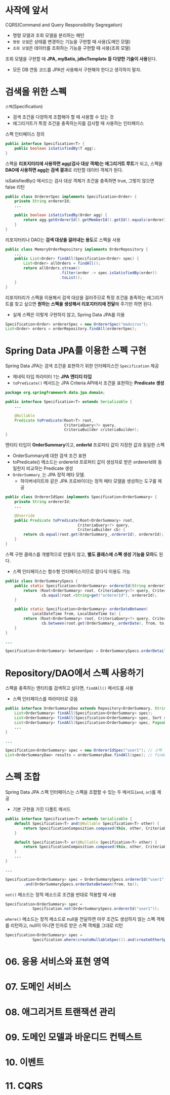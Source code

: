 # 사작에 앞서

CQRS(Command and Query Responsibility Segregation)
- 명령 모델과 조회 모델을 분리하는 패턴
- `명령 모델`은 상태를 변경하는 기능을 구현할 때 사용(도메인 모델)
- `조회 모델`은 데이터를 조회하는 기능을 구현할 때 사용(조회 모델)

조회 모델을 구현할 때 **JPA, myBatis, jdbcTemplate 등 다양한 기술이 사용**된다.
- 모든 DB 연동 코드를 JPA만 사용해서 구현해야 한다고 생각하지 말자.

# 검색을 위한 스펙

`스펙`(Specification)
- 검색 조건을 다양하게 조합해야 할 때 사용할 수 있는 것
- 애그리거트가 특정 조건을 충족하는지를 검사할 때 사용하는 인터페이스

스펙 인터페이스 정의

```java
public interface Specification<T> {
    public boolean isSatisfiedBy(T agg);
}
```

스펙을 **리포지터리에 사용하면 agg(검사 대상 객체)는 애그리거트 루트**가 되고, 스펙을 **DAO에 사용하면 agg는 검색 결과**로 리턴할 데이터 객체가 된다.

isSatisfiedBy() 메서드는 검사 대상 객체가 조건을 충족하면 true, 그렇지 않으면 false 리턴

```java
public class OrdererSpec implements Specification<Order> {
	private String ordererId;
    ...

	public boolean isSatisfiedBy(Order agg) {
		return agg.getOrdererId().getMemberId().getId().equals(ordererId);
	}
}
```

리포지터리나 DAO는 **검색 대상을 걸러내는 용도**로 스펙을 사용

```java
public class MemoryOrderRepository implements OrderRepository {
    ...
    public List<Order> findAll(Specification<Order> spec) {
        List<Order> allOrders = findAll();
        return allOrders.stream()
                        .filter(order -> spec.isSatisfiedBy(order))
                        .toList();
    }
}
```

리포지터리가 스펙을 이용해서 검색 대상을 걸러주므로 특정 조건을 충족하는 애그리거트를 찾고 싶으면 **원하는 스펙을 생성해서 리포지터리에 전달**해 주기만 하면 된다.
- 실제 스펙은 이렇게 구현하지 않고, Spring Data JPA를 이용

```java
Specification<Order> ordererSpec = new OrdererSpec("madvirus");
List<Order> orders = orderRepository.findAll(ordererSpec);
```

# Spring Data JPA를 이용한 스펙 구현

Spring Data JPA는 검색 조건을 표현하기 위한 인터페이스인 `Specification` 제공
- 제네릭 타입 파라미터 `T`는 **JPA 엔티티 타입**
- `toPredicate()` 메서드는 JPA Criteria API에서 조건을 표현하는 **Predicate 생성**

```java
package org.springframework.data.jpa.domain;

public interface Specification<T> extends Serializable {
    ...

    @Nullable
    Predicate toPredicate(Root<T> root, 
                          CriteriaQuery<?> query, 
                          CriteriaBuilder criteriaBuilder);
}
```

엔티티 타입이 **OrderSummary**이고, **orderId** 프로퍼티 값이 지정한 값과 동일한 스펙
- OrderSummary에 대한 검색 조건 표현
- toPredicate() 메소드는 ordererId 프로퍼티 값이 생성자로 받은 ordererId와 동일한지 비교하는 Predicate 생성
- `OrderSummary_`는 JPA 정적 메타 모델.
  - 하이버네이트와 같은 JPA 프로바이더는 정적 메타 모델을 생성하는 도구를 제공

```java
public class OrdererIdSpec implements Specification<OrderSummary> {
	private String ordererId;
    ...

    @Override
	public Predicate toPredicate(Root<OrderSummary> root, 
                                CriteriaQuery<?> query, 
                                CriteriaBuilder cb) {
		return cb.equal(root.get(OrderSummary_.ordererId), ordererId);
	}
}
```

스펙 구현 클래스를 개별적으로 만들지 않고, **별도 클래스에 스펙 생성 기능을 모아**도 된다.
- 스펙 인터페이스는 함수형 인터페이스이므로 람다식 이용도 가능

```java
public class OrderSummarySpecs {
    public static Specification<OrderSummary> ordererId(String ordererId) {
        return (Root<OrderSummary> root, CriteriaQuery<?> query, CriteriaBuilder cb) ->
                cb.equal(root.<String>get("ordererId"), ordererId);
    }

    public static Specification<OrderSummary> orderDateBetween(
            LocalDateTime from, LocalDateTime to) {
        return (Root<OrderSummary> root, CriteriaQuery<?> query, CriteriaBuilder cb) ->
                cb.between(root.get(OrderSummary_.orderDate), from, to);
    }
}

...

Specification<OrderSummary> betweenSpec = OrderSummarySpecs.orderDetailBetween(from, to);
```

# Repository/DAO에서 스펙 사용하기

스펙을 충족하는 엔티티를 검색하고 싶다면, `findAll()` 메서드를 사용
- 스펙 인터페이스를 파라미터로 갖음

```java
public interface OrderSummaryDao extends Repository<OrderSummary, String> {
    List<OrderSummary> findAll(Specification<OrderSummary> spec);
    List<OrderSummary> findAll(Specification<OrderSummary> spec, Sort sort);
    List<OrderSummary> findAll(Specification<OrderSummary> spec, Pageable pageable);
    ...
}

...

Specification<OrderSummary> spec = new OrdererIdSpec("user1"); // 스펙 객체 생성
List<OrderSummaryDao> results = orderSummaryDao.findAll(spec); // findAll() 메서드를 이용한 검색
```

# 스펙 조합

Spring Data JPA 스펙 인터페이스는 스펙을 조합할 수 있는 두 메서드(`and`, `or`)를 제공
- 기본 구현을 가진 디폴트 메서드

```java
public interface Specification<T> extends Serializable {
    default Specification<T> and(@Nullable Specification<T> other) {
        return SpecificationComposition.composed(this, other, CriteriaBuilder::and);
    }

    default Specification<T> or(@Nullable Specification<T> other) {
        return SpecificationComposition.composed(this, other, CriteriaBuilder::or);
    }
    ...
}

...

Specification<OrderSummary> spec = OrderSummarySpecs.ordererId("user1")
        .and(OrderSummarySpecs.orderDateBetween(from, to));
```

`not()` 메소드는 정적 메소드로 조건을 반대로 적용할 때 사용

```java
Specification<OrderSummary> spec = 
            Specification.not(OrderSummarySpecs.ordererId("user1"));
```

`where()` 메소드는 정적 메소드로 null을 전달하면 아무 조건도 생성하지 않는 스펙 객체를 리턴하고, null이 아니면 인자로 받은 스펙 객체를 그대로 리턴

```java
Specification<OrderSummary> spec = 
            Specification.where(createNullableSpec()).and(createOtherSpec());
```








# 06. 응용 서비스와 표현 영역

# 07. 도메인 서비스

# 08. 애그리거트 트랜잭션 관리

# 09. 도메인 모델과 바운디드 컨텍스트

# 10. 이벤트

# 11. CQRS